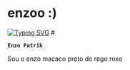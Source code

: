 #                                                     enzoo :)

<p align="left">
   <a href="https://git.io/typing-svg"><img src="https://readme-typing-svg.demolab.com?font=Fira+Code&pause=1000&random=false&width=435&lines=Vsfd%2C+tmj!" alt="Typing SVG" /></a>
#
   
   **`Enzo Patrik`**


Sou o enzo macaco preto do rego roxo


